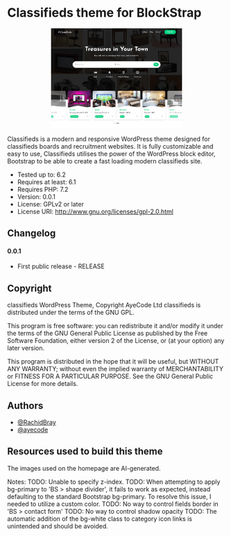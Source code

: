 
# Classifieds theme for BlockStrap
<p align="center">
  <img src="screenshot.png" width=60%> 
  <br>
</p>
Classifieds is a modern and responsive WordPress theme designed for classifieds boards and recruitment websites. It is fully customizable and easy to use, Classifieds utilises the power of the WordPress block editor, Bootstrap to be able to create a fast loading modern classifieds site.

* Tested up to: 6.2
* Requires at least: 6.1
* Requires PHP: 7.2
* Version: 0.0.1
* License: GPLv2 or later
* License URI: http://www.gnu.org/licenses/gpl-2.0.html


## Changelog

#### 0.0.1
*  First public release - RELEASE


## Copyright

classifieds WordPress Theme, Copyright AyeCode Ltd
classifieds is distributed under the terms of the GNU GPL.

This program is free software: you can redistribute it and/or modify
it under the terms of the GNU General Public License as published by
the Free Software Foundation, either version 2 of the License, or
(at your option) any later version.

This program is distributed in the hope that it will be useful,
but WITHOUT ANY WARRANTY; without even the implied warranty of
MERCHANTABILITY or FITNESS FOR A PARTICULAR PURPOSE. See the
GNU General Public License for more details.


## Authors

- [@RachidBray](https://www.github.com/RachidBray)
- [@ayecode](https://www.github.com/ayecode)


## Resources used to build this theme

The images used on the homepage are AI-generated.


Notes:
TODO: Unable to specify z-index.
TODO: When attempting to apply bg-primary to 'BS > shape divider', it fails to work as expected, instead defaulting to the standard Bootstrap bg-primary. To resolve this issue, I needed to utilize a custom color.
TODO: No way to control fields border in 'BS > contact form'
TODO: No way to control shadow opacity
TODO: The automatic addition of the bg-white class to category icon links is unintended and should be avoided.